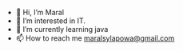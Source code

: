- 👋 Hi, I’m Maral
- 👀 I’m interested in IT.
- 🌱 I’m currently learning java
- 📫 How to reach me maralsylapowa@gmail.com

<!---
merw89/merw89 is a ✨ special ✨ repository because its `README.md` (this file) appears on your GitHub profile.
You can click the Preview link to take a look at your changes.
--->
